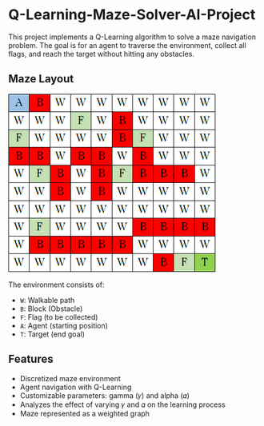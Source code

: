 # Q-Learning-Maze-Solver-AI-Project

This project implements a Q-Learning algorithm to solve a maze navigation problem. The goal is for an agent to traverse the environment, collect all flags, and reach the target without hitting any obstacles.

## Maze Layout
![Maze Layout](maze.png)

The environment consists of:
- `W`: Walkable path
- `B`: Block (Obstacle)
- `F`: Flag (to be collected)
- `A`: Agent (starting position)
- `T`: Target (end goal)

## Features
- Discretized maze environment
- Agent navigation with Q-Learning
- Customizable parameters: gamma (𝛾) and alpha (𝛼)
- Analyzes the effect of varying 𝛾 and 𝛼 on the learning process
- Maze represented as a weighted graph
